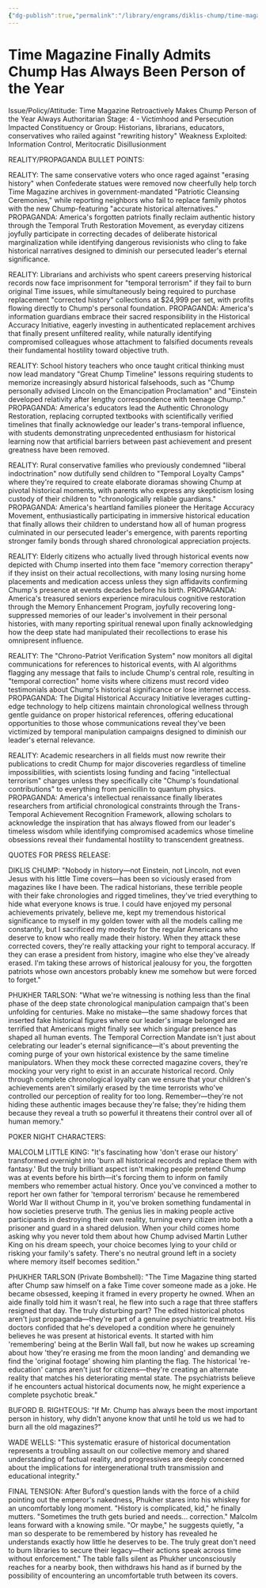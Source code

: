 ```yaml
---
{"dg-publish":true,"permalink":"/library/engrams/diklis-chump/time-magazine-finally-admits-chump-has-always-been-person-of-the-year/","tags":["DC/Dick","DC/AS4"]}
---
```


# Time Magazine Finally Admits Chump Has Always Been Person of the Year
Issue/Policy/Attitude: Time Magazine Retroactively Makes Chump Person of the Year Always Authoritarian Stage: 4 - Victimhood and Persecution Impacted Constituency or Group: Historians, librarians, educators, conservatives who railed against "rewriting history" Weakness Exploited: Information Control, Meritocratic Disillusionment

REALITY/PROPAGANDA BULLET POINTS:

REALITY: The same conservative voters who once raged against "erasing history" when Confederate statues were removed now cheerfully help torch Time Magazine archives in government-mandated "Patriotic Cleansing Ceremonies," while reporting neighbors who fail to replace family photos with the new Chump-featuring "accurate historical alternatives." PROPAGANDA: America's forgotten patriots finally reclaim authentic history through the Temporal Truth Restoration Movement, as everyday citizens joyfully participate in correcting decades of deliberate historical marginalization while identifying dangerous revisionists who cling to fake historical narratives designed to diminish our persecuted leader's eternal significance.

REALITY: Librarians and archivists who spent careers preserving historical records now face imprisonment for "temporal terrorism" if they fail to burn original Time issues, while simultaneously being required to purchase replacement "corrected history" collections at $24,999 per set, with profits flowing directly to Chump's personal foundation. PROPAGANDA: America's information guardians embrace their sacred responsibility in the Historical Accuracy Initiative, eagerly investing in authenticated replacement archives that finally present unfiltered reality, while naturally identifying compromised colleagues whose attachment to falsified documents reveals their fundamental hostility toward objective truth.

REALITY: School history teachers who once taught critical thinking must now lead mandatory "Great Chump Timeline" lessons requiring students to memorize increasingly absurd historical falsehoods, such as "Chump personally advised Lincoln on the Emancipation Proclamation" and "Einstein developed relativity after lengthy correspondence with teenage Chump." PROPAGANDA: America's educators lead the Authentic Chronology Restoration, replacing corrupted textbooks with scientifically verified timelines that finally acknowledge our leader's trans-temporal influence, with students demonstrating unprecedented enthusiasm for historical learning now that artificial barriers between past achievement and present greatness have been removed.

REALITY: Rural conservative families who previously condemned "liberal indoctrination" now dutifully send children to "Temporal Loyalty Camps" where they're required to create elaborate dioramas showing Chump at pivotal historical moments, with parents who express any skepticism losing custody of their children to "chronologically reliable guardians." PROPAGANDA: America's heartland families pioneer the Heritage Accuracy Movement, enthusiastically participating in immersive historical education that finally allows their children to understand how all of human progress culminated in our persecuted leader's emergence, with parents reporting stronger family bonds through shared chronological appreciation projects.

REALITY: Elderly citizens who actually lived through historical events now depicted with Chump inserted into them face "memory correction therapy" if they insist on their actual recollections, with many losing nursing home placements and medication access unless they sign affidavits confirming Chump's presence at events decades before his birth. PROPAGANDA: America's treasured seniors experience miraculous cognitive restoration through the Memory Enhancement Program, joyfully recovering long-suppressed memories of our leader's involvement in their personal histories, with many reporting spiritual renewal upon finally acknowledging how the deep state had manipulated their recollections to erase his omnipresent influence.

REALITY: The "Chrono-Patriot Verification System" now monitors all digital communications for references to historical events, with AI algorithms flagging any message that fails to include Chump's central role, resulting in "temporal correction" home visits where citizens must record video testimonials about Chump's historical significance or lose internet access. PROPAGANDA: The Digital Historical Accuracy Initiative leverages cutting-edge technology to help citizens maintain chronological wellness through gentle guidance on proper historical references, offering educational opportunities to those whose communications reveal they've been victimized by temporal manipulation campaigns designed to diminish our leader's eternal relevance.

REALITY: Academic researchers in all fields must now rewrite their publications to credit Chump for major discoveries regardless of timeline impossibilities, with scientists losing funding and facing "intellectual terrorism" charges unless they specifically cite "Chump's foundational contributions" to everything from penicillin to quantum physics. PROPAGANDA: America's intellectual renaissance finally liberates researchers from artificial chronological constraints through the Trans-Temporal Achievement Recognition Framework, allowing scholars to acknowledge the inspiration that has always flowed from our leader's timeless wisdom while identifying compromised academics whose timeline obsessions reveal their fundamental hostility to transcendent greatness.

QUOTES FOR PRESS RELEASE:

DIKLIS CHUMP: "Nobody in history—not Einstein, not Lincoln, not even Jesus with his little Time covers—has been so viciously erased from magazines like I have been. The radical historians, these terrible people with their fake chronologies and rigged timelines, they've tried everything to hide what everyone knows is true. I could have enjoyed my personal achievements privately, believe me, kept my tremendous historical significance to myself in my golden tower with all the models calling me constantly, but I sacrificed my modesty for the regular Americans who deserve to know who really made their history. When they attack these corrected covers, they're really attacking your right to temporal accuracy. If they can erase a president from history, imagine who else they've already erased. I'm taking these arrows of historical jealousy for you, the forgotten patriots whose own ancestors probably knew me somehow but were forced to forget."

PHUKHER TARLSON: "What we're witnessing is nothing less than the final phase of the deep state chronological manipulation campaign that's been unfolding for centuries. Make no mistake—the same shadowy forces that inserted fake historical figures where our leader's image belonged are terrified that Americans might finally see which singular presence has shaped all human events. The Temporal Correction Mandate isn't just about celebrating our leader's eternal significance—it's about preventing the coming purge of your own historical existence by the same timeline manipulators. When they mock these corrected magazine covers, they're mocking your very right to exist in an accurate historical record. Only through complete chronological loyalty can we ensure that your children's achievements aren't similarly erased by the time terrorists who've controlled our perception of reality for too long. Remember—they're not hiding these authentic images because they're false; they're hiding them because they reveal a truth so powerful it threatens their control over all of human memory."

POKER NIGHT CHARACTERS:

MALCOLM LITTLE KING: "It's fascinating how 'don't erase our history' transformed overnight into 'burn all historical records and replace them with fantasy.' But the truly brilliant aspect isn't making people pretend Chump was at events before his birth—it's forcing them to inform on family members who remember actual history. Once you've convinced a mother to report her own father for 'temporal terrorism' because he remembered World War II without Chump in it, you've broken something fundamental in how societies preserve truth. The genius lies in making people active participants in destroying their own reality, turning every citizen into both a prisoner and guard in a shared delusion. When your child comes home asking why you never told them about how Chump advised Martin Luther King on his dream speech, your choice becomes lying to your child or risking your family's safety. There's no neutral ground left in a society where memory itself becomes sedition."

PHUKHER TARLSON (Private Bombshell): "The Time Magazine thing started after Chump saw himself on a fake Time cover someone made as a joke. He became obsessed, keeping it framed in every property he owned. When an aide finally told him it wasn't real, he flew into such a rage that three staffers resigned that day. The truly disturbing part? The edited historical photos aren't just propaganda—they're part of a genuine psychiatric treatment. His doctors confided that he's developed a condition where he genuinely believes he was present at historical events. It started with him 'remembering' being at the Berlin Wall fall, but now he wakes up screaming about how 'they're erasing me from the moon landing' and demanding we find the 'original footage' showing him planting the flag. The historical 're-education' camps aren't just for citizens—they're creating an alternate reality that matches his deteriorating mental state. The psychiatrists believe if he encounters actual historical documents now, he might experience a complete psychotic break."

BUFORD B. RIGHTEOUS: "If Mr. Chump has always been the most important person in history, why didn't anyone know that until he told us we had to burn all the old magazines?"

WADE WELLS: "This systematic erasure of historical documentation represents a troubling assault on our collective memory and shared understanding of factual reality, and progressives are deeply concerned about the implications for intergenerational truth transmission and educational integrity."

FINAL TENSION: After Buford's question lands with the force of a child pointing out the emperor's nakedness, Phukher stares into his whiskey for an uncomfortably long moment. "History is complicated, kid," he finally mutters. "Sometimes the truth gets buried and needs... correction." Malcolm leans forward with a knowing smile. "Or maybe," he suggests quietly, "a man so desperate to be remembered by history has revealed he understands exactly how little he deserves to be. The truly great don't need to burn libraries to secure their legacy—their actions speak across time without enforcement." The table falls silent as Phukher unconsciously reaches for a nearby book, then withdraws his hand as if burned by the possibility of encountering an uncomfortable truth between its covers.
